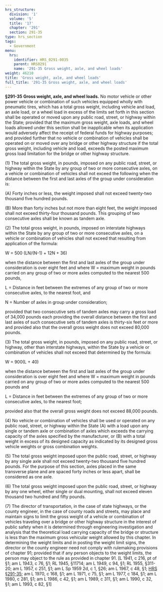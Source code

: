 ```yaml
---
hrs_structure:
  division: '1'
  volume: '5'
  title: '17'
  chapter: '291'
  section: 291-35
type: hrs_section
tags:
  - Government
menu:
  hrs:
    identifier: HRS_0291-0035
    parent: HRS0291
    name: '291-35 Gross weight, axle, and wheel loads'
weight: 46210
title: 'Gross weight, axle, and wheel loads'
full_title: '291-35 Gross weight, axle, and wheel loads'
---
```

**§291-35** **Gross weight, axle, and wheel loads.** No motor vehicle or other power vehicle or combination of such vehicles equipped wholly with pneumatic tires, which has a total gross weight, including vehicle and load, an axle load, or a wheel load in excess of the limits set forth in this section shall be operated or moved upon any public road, street, or highway within the State; provided that the maximum gross weight, axle loads, and wheel loads allowed under this section shall be inapplicable when its application would adversely affect the receipt of federal funds for highway purposes; and provided further that no vehicle or combination of vehicles shall be operated on or moved over any bridge or other highway structure if the total gross weight, including vehicle and load, exceeds the posted maximum gross load limitation for the bridge or other highway structure.

(1) The total gross weight, in pounds, imposed on any public road, street, or highway within the State by any group of two or more consecutive axles, on a vehicle or combination of vehicles shall not exceed the following when the distance between the first and last axles of the group under consideration is:

(A) Forty inches or less, the weight imposed shall not exceed twenty-two thousand five hundred pounds.

(B) More than forty inches but not more than eight feet, the weight imposed shall not exceed thirty-four thousand pounds. This grouping of two consecutive axles shall be known as tandem axle.

(2) The total gross weight, in pounds, imposed on interstate highways within the State by any group of two or more consecutive axles, on a vehicle or combination of vehicles shall not exceed that resulting from application of the formula:

W = 500 (LN/(N-1) + 12N + 36)

when the distance between the first and last axles of the group under consideration is over eight feet and where W = maximum weight in pounds carried on any group of two or more axles computed to the nearest 500 pounds,

L = Distance in feet between the extremes of any group of two or more consecutive axles, to the nearest foot, and

N = Number of axles in group under consideration;

provided that two consecutive sets of tandem axles may carry a gross load of 34,000 pounds each providing the overall distance between the first and last axles of such consecutive sets of tandem axles is thirty-six feet or more and provided also that the overall gross weight does not exceed 80,000 pounds.

(3) The total gross weight, in pounds, imposed on any public road, street, or highway, other than interstate highways, within the State by a vehicle or combination of vehicles shall not exceed that determined by the formula:

W = 900(L + 40)

when the distance between the first and last axles of the group under consideration is over eight feet and where W = maximum weight in pounds carried on any group of two or more axles computed to the nearest 500 pounds and

L = Distance in feet between the extremes of any group of two or more consecutive axles, to the nearest foot;

provided also that the overall gross weight does not exceed 88,000 pounds.

(4) No vehicle or combination of vehicles shall be used or operated on any public road, street, or highway within the State (A) with a load upon any single or tandem axle or combination of axles which exceeds the carrying capacity of the axles specified by the manufacturer, or (B) with a total weight in excess of its designed capacity as indicated by its designed gross vehicle weights or gross combination weights.

(5) The total gross weight imposed upon the public road, street, or highway by any single axle shall not exceed twenty-two thousand five hundred pounds. For the purpose of this section, axles placed in the same transverse plane and are spaced forty inches or less apart, shall be considered as one axle.

(6) The total gross weight imposed upon the public road, street, or highway by any one wheel, either single or dual mounting, shall not exceed eleven thousand two hundred and fifty pounds.

(7) The director of transportation, in the case of state highways, or the county engineer, in the case of county roads and streets, may place and maintain signs to limit the gross weight of a vehicle or combination of vehicles traveling over a bridge or other highway structure in the interest of public safety when it is determined through engineering investigation and analysis that the theoretical load carrying capacity of the bridge or structure is less than the maximum gross vehicular weight allowed by this chapter. In determining the weight limits and in posting the weight limit signs, the director or the county engineer need not comply with rulemaking provisions of chapter 91; provided that if any person objects to the weight limits, the person may object to the rule as provided in chapter 91\. [L 1941, c 216, pt of §1; am L 1943, c 76, §1; RL 1945, §11714; am L 1949, c 94, §1; RL 1955, §311-20; am L 1957, c 251, §1; am L Sp 1959 2d, c 1, §26; am L 1967, c 48, §1; [HRS §291-35](/title-17/chapter-291/section-291-35/); am L 1970, c 168, §1; am L 1971, c 75, §1; am L 1977, c 184, §1; am L 1980, c 281, §1; am L 1986, c 42, §1; am L 1989, c 311, §1; am L 1990, c 32, §1; am L 1993, c 82, §1]